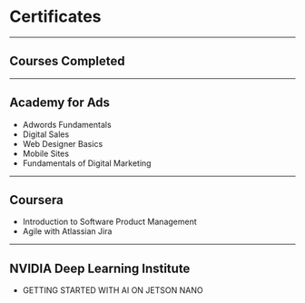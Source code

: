 # Certificates

---

## Courses Completed

---

## Academy for Ads

- Adwords Fundamentals
- Digital Sales
- Web Designer Basics
- Mobile Sites
- Fundamentals of Digital Marketing

---

## Coursera

- Introduction to Software Product Management
- Agile with Atlassian Jira

---

## NVIDIA Deep Learning Institute

- GETTING STARTED WITH AI ON JETSON NANO
